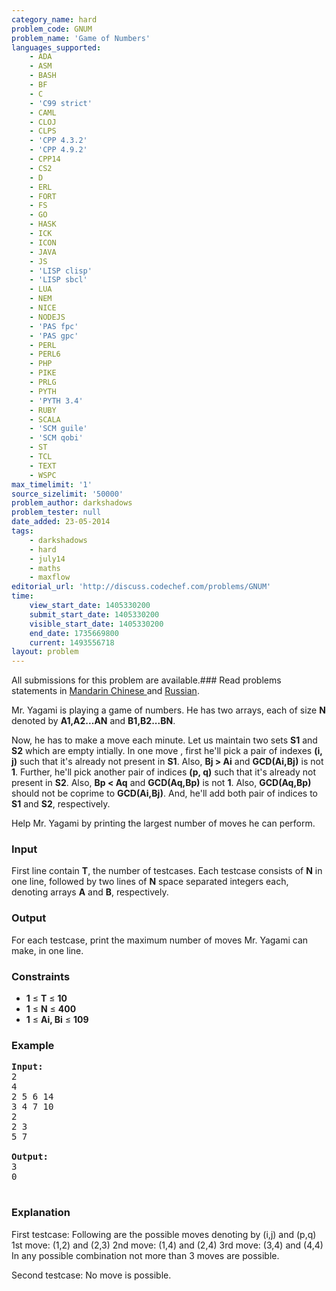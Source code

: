```yaml
---
category_name: hard
problem_code: GNUM
problem_name: 'Game of Numbers'
languages_supported:
    - ADA
    - ASM
    - BASH
    - BF
    - C
    - 'C99 strict'
    - CAML
    - CLOJ
    - CLPS
    - 'CPP 4.3.2'
    - 'CPP 4.9.2'
    - CPP14
    - CS2
    - D
    - ERL
    - FORT
    - FS
    - GO
    - HASK
    - ICK
    - ICON
    - JAVA
    - JS
    - 'LISP clisp'
    - 'LISP sbcl'
    - LUA
    - NEM
    - NICE
    - NODEJS
    - 'PAS fpc'
    - 'PAS gpc'
    - PERL
    - PERL6
    - PHP
    - PIKE
    - PRLG
    - PYTH
    - 'PYTH 3.4'
    - RUBY
    - SCALA
    - 'SCM guile'
    - 'SCM qobi'
    - ST
    - TCL
    - TEXT
    - WSPC
max_timelimit: '1'
source_sizelimit: '50000'
problem_author: darkshadows
problem_tester: null
date_added: 23-05-2014
tags:
    - darkshadows
    - hard
    - july14
    - maths
    - maxflow
editorial_url: 'http://discuss.codechef.com/problems/GNUM'
time:
    view_start_date: 1405330200
    submit_start_date: 1405330200
    visible_start_date: 1405330200
    end_date: 1735669800
    current: 1493556718
layout: problem
---
```

All submissions for this problem are available.###  Read problems statements in [Mandarin Chinese ](http://www.codechef.com/download/translated/JULY14/mandarin/GNUM1.pdf) and [Russian](http://www.codechef.com/download/translated/JULY14/russian/GNUM.pdf).

Mr. Yagami is playing a game of numbers. He has two arrays, each of size **N** denoted by **A1,A2...AN** and **B1,B2...BN**.

Now, he has to make a move each minute. Let us maintain two sets **S1** and **S2** which are empty intially. In one move , first he'll pick a pair of indexes **(i, j)** such that it's already not present in **S1**. Also, **Bj &gt; Ai** and **GCD(Ai,Bj)** is not **1**. Further, he'll pick another pair of indices **(p, q)** such that it's already not present in **S2**. Also, **Bp &lt; Aq** and **GCD(Aq,Bp)** is not **1**. Also, **GCD(Aq,Bp)** should not be coprime to **GCD(Ai,Bj)**. And, he'll add both pair of indices to **S1** and **S2**, respectively.

Help Mr. Yagami by printing the largest number of moves he can perform.

### Input

First line contain **T**, the number of testcases. Each testcase consists of **N** in one line, followed by two lines of **N** space separated integers each, denoting arrays **A** and **B**, respectively.

### Output

For each testcase, print the maximum number of moves Mr. Yagami can make, in one line.

### Constraints

- **1** ≤ **T** ≤ **10**
- **1** ≤ **N** ≤ **400**
- **1** ≤ **Ai, Bi** ≤ **109**

### Example

<pre><b>Input:</b>
2
4
2 5 6 14
3 4 7 10
2
2 3
5 7

<b>Output:</b>
3
0

</pre>
### Explanation

First testcase:
Following are the possible moves denoting by (i,j) and (p,q)
1st move: (1,2) and (2,3)
2nd move: (1,4) and (2,4)
3rd move: (3,4) and (4,4)
In any possible combination not more than 3 moves are possible.

Second testcase:
No move is possible.
